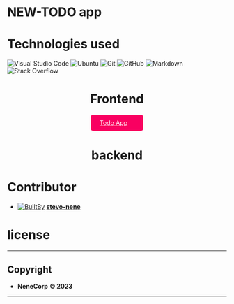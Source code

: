 # NEW-TODO app


# Technologies used

  ![Visual Studio Code](https://img.shields.io/badge/Visual%20Studio%20Code-0078d7.svg?style=for-the-badge&logo=visual-studio-code&logoColor=white)  ![Ubuntu](https://img.shields.io/badge/Ubuntu-E95420?style=for-the-badge&logo=ubuntu&logoColor=white)  ![Git](https://img.shields.io/badge/GIT-E44C30?style=for-the-badge&logo=git&logoColor=white) ![GitHub](https://img.shields.io/badge/github-%23121011.svg?style=for-the-badge&logo=github&logoColor=white)
  ![Markdown](https://img.shields.io/badge/markdown-%23000000.svg?style=for-the-badge&logo=markdown&logoColor=white)    ![Stack Overflow](https://img.shields.io/badge/-Stackoverflow-FE7A16?style=for-the-badge&logo=stack-overflow&logoColor=white)

# <center>Frontend</center>
<a href="https://todo-front-peach-kappa.vercel.app/" class="btn-pink-shadow">Todo App</a>


<style>
.btn-pink-shadow {
  display: block;
  margin: 0 auto;
  width: 80px;
  padding: 10px 20px;
  border: none;
  border-radius: 5px;
  color: #fff;
  background-color: #f90061;
  cursor: pointer;
  position: relative;
}

.btn-pink-shadow:hover {
  box-shadow: 0 4px 8px 0 rgba(249, 0, 97, 0.4), 0 6px 20px 0 rgba(249, 0, 97, 0.4);
}

.btn-pink-shadow::before {
  content: "";
  display: block;
  position: absolute;
  top: 0;
  left: 0;
  right: 0;
  bottom: 0;
  background-color: #f90061;
  opacity: 0.1;
  z-index: -1;
  transition: opacity 0.3s ease;
}

.btn-pink-shadow:hover::before {
  opacity: 0.5;
}


</style>
# <center>backend</center>




  # Contributor
  - [ ![BuiltBy](https://img.shields.io/badge/Built-By-GE7A10?style=flat-square&logo=BuzzFeed&logoColor=white)](https://github.com/stephen-nene)
   **[stevo-nene](https://github.com/stephen-nene)**

# license



--------
## Copyright
 - **NeneCorp** **<span>&copy; 2023</span>**
---------
